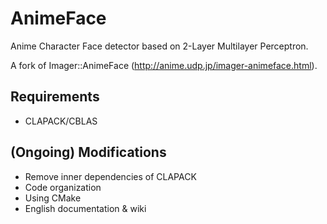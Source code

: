 AnimeFace
=========

Anime Character Face detector based on 2-Layer Multilayer Perceptron.

A fork of Imager::AnimeFace (http://anime.udp.jp/imager-animeface.html).


Requirements
--------
- CLAPACK/CBLAS


(Ongoing) Modifications
--------

- Remove inner dependencies of CLAPACK
- Code organization
- Using CMake
- English documentation & wiki
